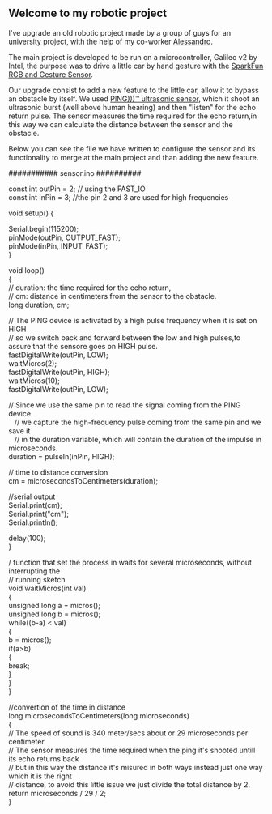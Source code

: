 ## Welcome to my robotic project

I've upgrade an old robotic project made by a group of guys for an university project, with the help of my co-worker [Alessandro](https://github.com/AMDeveloperC).

The main project is developed to be run on a microcontroller, Galileo v2 by Intel, the purpose was to drive a little car by hand gesture with the [SparkFun RGB and Gesture Sensor](https://www.sparkfun.com/products/12787).

Our upgrade consist to add a new feature to the little car, allow it to bypass an obstacle by itself. We used [PING)))™ ultrasonic sensor](https://www.parallax.com/product/28015), which it shoot an ultrasonic burst (well above human hearing) and then "listen" for the echo return pulse. The sensor measures the time required for the echo return,in this way we can calculate the distance between the sensor and the obstacle.

Below you can see the file we have written to configure the sensor and its functionality to merge at the main project and than adding the new feature.

########### sensor.ino ##########

const int outPin = 2; // using the  FAST_IO  
const int inPin = 3; //the pin 2 and 3 are used for high frequencies  

void setup() {  

  Serial.begin(115200);      
  pinMode(outPin, OUTPUT_FAST);  
  pinMode(inPin, INPUT_FAST);  
}  
  
void loop()  
{  
  // duration: the time required for the echo return,  
  // cm: distance in centimeters from the sensor to the obstacle.  
  long duration, cm;  
  
  // The PING device is activated by a high pulse frequency when it is set on HIGH  
  // so we switch back and forward between the low and high pulses,to assure that the sensore goes on HIGH pulse.  
  fastDigitalWrite(outPin, LOW);  
  waitMicros(2);  
  fastDigitalWrite(outPin, HIGH);  
  waitMicros(10);  
  fastDigitalWrite(outPin, LOW);  
  
  // Since we use the same pin to read the signal coming from the PING device  
   // we capture the high-frequency pulse coming from the same pin and we save it  
   // in the duration variable, which will contain the duration of the impulse in microseconds.  
  duration = pulseIn(inPin, HIGH);  
   
  // time to distance conversion  
  cm = microsecondsToCentimeters(duration);  
  
  //serial output  
  Serial.print(cm);  
  Serial.print("cm");  
  Serial.println();  
    
  delay(100);  
}  
  
/ function that set the process in waits for several microseconds, without interrupting the  
// running sketch  
void waitMicros(int val)  
{  
  unsigned long a = micros();  
  unsigned long b = micros();  
  while((b-a) < val)  
  {  
    b = micros();  
    if(a>b)  
    {  
      break;  
    }  
  }  
}  
  
//convertion of the time in distance  
long microsecondsToCentimeters(long microseconds)  
{  
  // The speed of sound is 340 meter/secs about  or 29 microseconds per centimeter.  
  // The sensor measures the time required when the ping it's shooted untill its echo returns back  
  // but in this way the distance it's misured in both ways instead just one way which it is the right   
  // distance, to avoid this little issue we just divide the total distance by 2.  
  return microseconds / 29 / 2;  
}  
  
